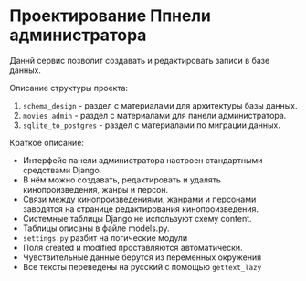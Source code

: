 # Проектирование Ппнели администратора

Даннй сервис позволит создавать и редактировать записи в базе данных.

Описание структуры проекта:

1. `schema_design` - раздел c материалами для архитектуры базы данных.
2. `movies_admin` - раздел с материалами для панели администратора.
3. `sqlite_to_postgres` - раздел с материалами по миграции данных.
   
Краткое описание:

- Интерфейс панели администратора настроен стандартными средствами Django.
- В нём можно создавать, редактировать и удалять кинопроизведения, жанры и персон.
- Связи между кинопроизведениями, жанрами и персонами заводятся на странице редактирования кинопроизведения.
- Системные таблицы Django не используют схему content.
- Таблицы описаны в файле models.py.
- `settings.py` разбит на логические модули
- Поля created и modified проставляются автоматически.
- Чувствительные данные берутся из переменных окружения
- Все тексты переведены на русский с помощью `gettext_lazy`
 

